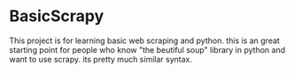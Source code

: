# BasicScrapy
This project is for learning basic web scraping and python. this is an great starting point for people who know "the beutiful soup" library in python and want to use scrapy. its pretty much similar syntax.
